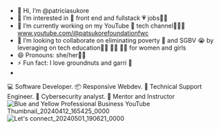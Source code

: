 
- 👋 Hi, I’m @patriciasukore
- 👀 I’m interested in 💝 front end and fullstack 💗 jobs👩‍💻
- 🌱 I’m currently working on my YouTube 🌈 tech channel👩‍💻🥳 www.youtube.com/@patsukorefoundationfwc
- 💞️ I’m looking to collaborate on eliminating poverty 🤑 and SGBV 😭
 by leveraging on tech education👨‍💻 👩‍💻 🧑‍💻 for women and girls
- 😄 Pronouns: she/her🙍‍♀️
- ⚡ Fun fact: I love groundnuts and garri 🤩
- 

<!---
patriciasukore/patriciasukore is a ✨ special ✨ repository because its `README.md` (this file) appears on your GitHub profile.
You can click the Preview link to take a look at your changes.
--->
💻 Software Developer.
📦 Responsive Webdev.
🔌 Technical Support Engineer.
👾 Cybersecurity analyst.
👯 Mentor and Instructor
![Blue and Yellow Professional Business YouTube Thumbnail_20240412_165425_0000](https://github.com/patriciasukore/patriciasukore/assets/128140402/8ddb13be-ab85-4aa9-8f86-c1010d5e6c16)
![Let's connect_20240501_190621_0000](https://github.com/patriciasukore/patriciasukore/assets/128140402/1b257921-0272-414f-8b80-f4255a307a16)







